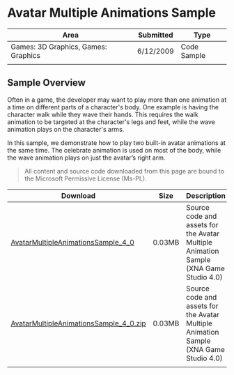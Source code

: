 # Avatar Multiple Animations Sample

|Area|Submitted|Type|
|-|-|-|
Games: 3D Graphics, Games: Graphics|6/12/2009|Code Sample
||||

## Sample Overview

Often in a game, the developer may want to play more than one animation at a time on different parts of a character's body. One example is having the character walk while they wave their hands. This requires the walk animation to be targeted at the character's legs and feet, while the wave animation plays on the character's arms.

In this sample, we demonstrate how to play two built-in avatar animations at the same time. The celebrate animation is used on most of the body, while the wave animation plays on just the avatar’s right arm.

> All content and source code downloaded from this page are bound to the Microsoft Permissive License (Ms-PL).

Download | Size | Description
---|---|---|
[AvatarMultipleAnimationsSample_4_0](https://github.com/simondarksidej/XNAGameStudio/tree/master/Samples/AvatarMultipleAnimationsSample_4_0) | 0.03MB | Source code and assets for the Avatar Multiple Animation Sample (XNA Game Studio 4.0)
[AvatarMultipleAnimationsSample_4_0.zip](https://github.com/simondarksidej/XNAGameStudioZips/tree/master/Samples/AvatarMultipleAnimationsSample_4_0.zip) | 0.03MB | Source code and assets for the Avatar Multiple Animation Sample (XNA Game Studio 4.0)
||||
